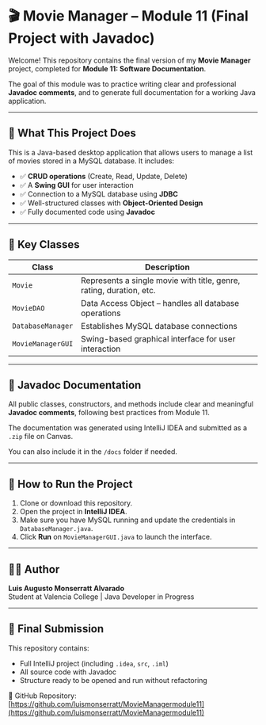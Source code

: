 # 🎬 Movie Manager – Module 11 (Final Project with Javadoc)

Welcome! This repository contains the final version of my **Movie Manager** project, completed for **Module 11: Software Documentation**.

The goal of this module was to practice writing clear and professional **Javadoc comments**, and to generate full documentation for a working Java application.

---

## 📌 What This Project Does

This is a Java-based desktop application that allows users to manage a list of movies stored in a MySQL database. It includes:

- ✅ **CRUD operations** (Create, Read, Update, Delete)
- ✅ A **Swing GUI** for user interaction
- ✅ Connection to a MySQL database using **JDBC**
- ✅ Well-structured classes with **Object-Oriented Design**
- ✅ Fully documented code using **Javadoc**

---

## 🧱 Key Classes

| Class | Description |
|-------|-------------|
| `Movie` | Represents a single movie with title, genre, rating, duration, etc. |
| `MovieDAO` | Data Access Object – handles all database operations |
| `DatabaseManager` | Establishes MySQL database connections |
| `MovieManagerGUI` | Swing-based graphical interface for user interaction |

---

## 📝 Javadoc Documentation

All public classes, constructors, and methods include clear and meaningful **Javadoc comments**, following best practices from Module 11.

The documentation was generated using IntelliJ IDEA and submitted as a `.zip` file on Canvas.

You can also include it in the `/docs` folder if needed.

---

## 🚀 How to Run the Project

1. Clone or download this repository.
2. Open the project in **IntelliJ IDEA**.
3. Make sure you have MySQL running and update the credentials in `DatabaseManager.java`.
4. Click **Run** on `MovieManagerGUI.java` to launch the interface.

---

## 👨‍💻 Author

**Luis Augusto Monserratt Alvarado**  
Student at Valencia College | Java Developer in Progress

---

## 📎 Final Submission

This repository contains:
- Full IntelliJ project (including `.idea`, `src`, `.iml`)
- All source code with Javadoc
- Structure ready to be opened and run without refactoring

🔗 GitHub Repository:  
[https://github.com/luismonserratt/MovieManagermodule11](https://github.com/luismonserratt/MovieManagermodule11)
